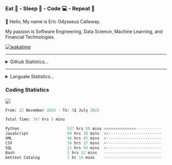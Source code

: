 <h3>Eat 🍴 - Sleep 🛌 - Code 💻 - Repeat 🔁</h3>

👋 Hello, My name is Eric Odysseus Callaway.

My passion is Software Engineering, Data Science, Machine Learning, and Financial Technologies.

[![wakatime](https://wakatime.com/badge/user/6717695f-6a13-47e3-aa16-c813e12c0985.svg)](https://wakatime.com/@6717695f-6a13-47e3-aa16-c813e12c0985)
<hr>
<details>
  <summary>
    Github Statistics...
  </summary>
    <p align="center">
      <img src="https://github-readme-stats.vercel.app/api?username=EricCallaway&show_icons=true"/>
    </p>
</details>
</hr>

<hr>
<details>
  <summary>
    Languate Statistics...
  </summary>
    <p align="center">
      <img src="https://wakatime.com/share/@Odysseus/6fc7c863-6fba-4e57-a6af-ed1f2fa8d560.svg"/>
    </p>
</details>
</hr>


<h3>Coding Statistics</h3>
<img src="https://wakatime.com/share/@Odysseus/5e02c832-9cc5-49a3-8f4c-bd2647d78fca.svg"/>
<!--START_SECTION:waka-->

```python
From: 22 November 2024 - To: 01 July 2025

Total Time: 747 hrs 5 mins

Python                     537 hrs 50 mins >>>>>>>>>>>>>>-----------   55.73 %
JavaScript                 60 hrs 28 mins  >>-----------------------   06.27 %
XML                        46 hrs 45 mins  >------------------------   04.85 %
CSV                        34 hrs 27 mins  >------------------------   03.57 %
SQL                        21 hrs 50 mins  >------------------------   02.26 %
Bash                       2 hrs 12 mins   -------------------------   00.23 %
Gettext Catalog            1 hr 19 mins    -------------------------   00.14 %
```

<!--END_SECTION:waka-->
